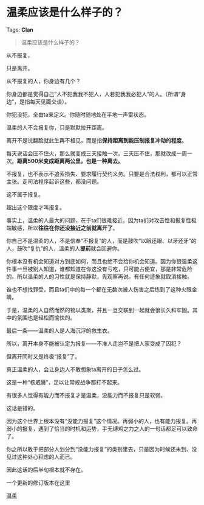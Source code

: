 # 温柔应该是什么样子的？

Tags: **Clan**

> 温柔应该是什么样子的？

从不报复，

只是离开。

从不报复的人，你身边有几个？

你身边都是觉得自己“人不犯我我不犯人，人若犯我我必犯人”的人。（所谓“身边”，是指每天见面交谈）。

你犯没犯，全由ta来定义。你随时随地处在平地一声雷状态。

温柔的人不会报复你，只是默默拉开距离。

离开不是说翻脸就此生再不相见，而是指**保持距离到能压制报复冲动的程度**。

每天说话会压不住火，那么就变成三天接触一次。三天压不住，那就改成一周一次。**距离500米变成距离两公里，也是一种离去。**

不报复，也不表示不追索损失、要求履行契约义务。只要是合法权利，都可以正常主张。走司法程序起诉这些，都没问题。

这不属于报复。

超出这个限度才叫报复。

事实上，温柔的人最大的问题，在于ta们很难接近。因为ta们对攻击性和报复性极端敏感，所以**往往在你还没接近之前就离开了**。

你自己不是温柔的人，不是信奉“不报复”的人，而是鼓吹“以眼还眼、以牙还牙”的人，鼓吹“复仇”的人，温柔的人**提前**就会回避你。

你根本没有机会知道对方到底如何，而且也绝不会给你机会知道。因为你很温柔这件事一旦被别人知道，谁都知道在你这没有亏吃，只可能占便宜，那是非常危险的。所以温柔的人的习性就是保持静默，先观察再说。有任何迹象就取消接触。

谁也不想找罪受，而且ta们中的每一个都在无数次被人伤害之后练到了这种火眼金睛。

于是，温柔的人自然而然的物以类聚，并且一旦交联到一起就会很长久和牢固。其中的氛围也是轻松而愉快的。

最后一条——温柔的人是人海沉浮的救生衣。

所以，离开本身不能被认定为报复——不准人走岂不是把人家变成了囚犯？

但离开同时又是终极“报复”了。

真正温柔的人，会让身边人不敢想象ta离开的日子怎么过。

这是一种“核威慑”，足以让常规战争都打不起来。

有很多人觉得有能力而不报复才是温柔，没能力而不报复只是软弱。

这话是错的。

因为这个世界上根本没有“没能力报复”这个情况。再弱小的人，也有能力报复。再弱小的报复，遇到了恰当的时机和运势，手无缚鸡之力之人的一句话都足可以致命了。

你之所以敢于把部分人划分到“没能力报复”的类别里去，只是因为时候还未到、没见过这种处心积虑的人而已。

因此这话的后半句根本就不存在。

  


一个更新的修订版本在这里

[温柔](https://link.zhihu.com/?target=https%3A//johnhexa.gitbook.io/jh-notes/lun-wen-rou)

